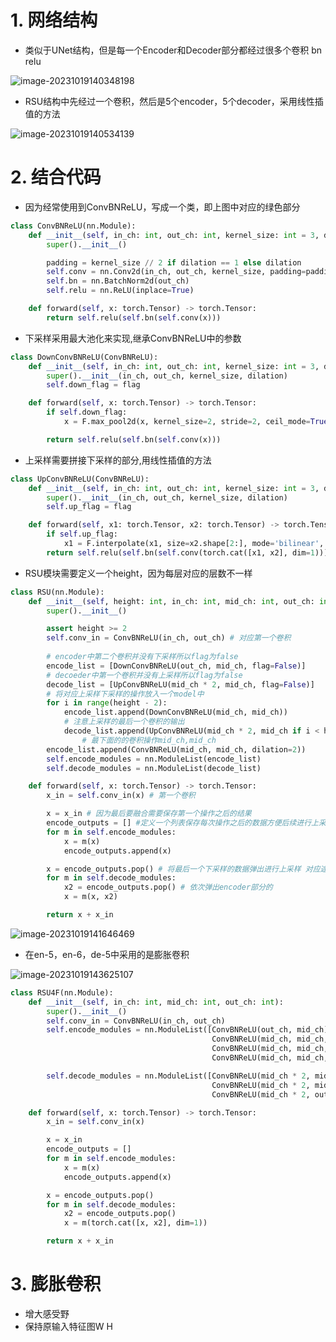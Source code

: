 # 1. 网络结构

- 类似于UNet结构，但是每一个Encoder和Decoder部分都经过很多个卷积 bn relu

![image-20231019140348198](https://pj-typora.oss-cn-shanghai.aliyuncs.com/image-20231019140348198.png)

- RSU结构中先经过一个卷积，然后是5个encoder，5个decoder，采用线性插值的方法

![image-20231019140534139](https://pj-typora.oss-cn-shanghai.aliyuncs.com/image-20231019140534139.png)

# 2. 结合代码

- 因为经常使用到ConvBNReLU，写成一个类，即上图中对应的绿色部分

```python
class ConvBNReLU(nn.Module):
    def __init__(self, in_ch: int, out_ch: int, kernel_size: int = 3, dilation: int = 1):
        super().__init__()

        padding = kernel_size // 2 if dilation == 1 else dilation
        self.conv = nn.Conv2d(in_ch, out_ch, kernel_size, padding=padding, dilation=dilation, bias=False)
        self.bn = nn.BatchNorm2d(out_ch)
        self.relu = nn.ReLU(inplace=True)

    def forward(self, x: torch.Tensor) -> torch.Tensor:
        return self.relu(self.bn(self.conv(x)))
```

- 下采样采用最大池化来实现,继承ConvBNReLU中的参数

```python
class DownConvBNReLU(ConvBNReLU):
    def __init__(self, in_ch: int, out_ch: int, kernel_size: int = 3, dilation: int = 1, flag: bool = True):
        super().__init__(in_ch, out_ch, kernel_size, dilation)
        self.down_flag = flag

    def forward(self, x: torch.Tensor) -> torch.Tensor:
        if self.down_flag:
            x = F.max_pool2d(x, kernel_size=2, stride=2, ceil_mode=True)

        return self.relu(self.bn(self.conv(x)))

```

- 上采样需要拼接下采样的部分,用线性插值的方法

```python
class UpConvBNReLU(ConvBNReLU):
    def __init__(self, in_ch: int, out_ch: int, kernel_size: int = 3, dilation: int = 1, flag: bool = True):
        super().__init__(in_ch, out_ch, kernel_size, dilation)
        self.up_flag = flag

    def forward(self, x1: torch.Tensor, x2: torch.Tensor) -> torch.Tensor:
        if self.up_flag:
            x1 = F.interpolate(x1, size=x2.shape[2:], mode='bilinear', align_corners=False)
        return self.relu(self.bn(self.conv(torch.cat([x1, x2], dim=1))))

```

- RSU模块需要定义一个height，因为每层对应的层数不一样

```python
class RSU(nn.Module):
    def __init__(self, height: int, in_ch: int, mid_ch: int, out_ch: int):
        super().__init__()

        assert height >= 2
        self.conv_in = ConvBNReLU(in_ch, out_ch) # 对应第一个卷积
				
        # encoder中第二个卷积并没有下采样所以flag为false
        encode_list = [DownConvBNReLU(out_ch, mid_ch, flag=False)] 
        # decoeder中第一个卷积并没有上采样所以flag为false
        decode_list = [UpConvBNReLU(mid_ch * 2, mid_ch, flag=False)]
        # 将对应上采样下采样的操作放入一个model中
        for i in range(height - 2):
            encode_list.append(DownConvBNReLU(mid_ch, mid_ch))
            # 注意上采样的最后一个卷积的输出
            decode_list.append(UpConvBNReLU(mid_ch * 2, mid_ch if i < height - 3 else out_ch))
				# 最下面的的卷积操作mid_ch,mid_ch
        encode_list.append(ConvBNReLU(mid_ch, mid_ch, dilation=2))
        self.encode_modules = nn.ModuleList(encode_list) 
        self.decode_modules = nn.ModuleList(decode_list)

    def forward(self, x: torch.Tensor) -> torch.Tensor:
        x_in = self.conv_in(x) # 第一个卷积

        x = x_in # 因为最后要融合需要保存第一个操作之后的结果
        encode_outputs = [] #定义一个列表保存每次操作之后的数据方便后续进行上采样的操作
        for m in self.encode_modules:
            x = m(x)
            encode_outputs.append(x)

        x = encode_outputs.pop() # 将最后一个下采样的数据弹出进行上采样 对应途中最下方卷积操作之后的数据
        for m in self.decode_modules:
            x2 = encode_outputs.pop() # 依次弹出encoder部分的
            x = m(x, x2)

        return x + x_in
```

![image-20231019141646469](https://pj-typora.oss-cn-shanghai.aliyuncs.com/image-20231019141646469.png)

- 在en-5，en-6，de-5中采用的是膨胀卷积

![image-20231019143625107](https://pj-typora.oss-cn-shanghai.aliyuncs.com/image-20231019143625107.png)

```python
class RSU4F(nn.Module):
    def __init__(self, in_ch: int, mid_ch: int, out_ch: int):
        super().__init__()
        self.conv_in = ConvBNReLU(in_ch, out_ch)
        self.encode_modules = nn.ModuleList([ConvBNReLU(out_ch, mid_ch),
                                             ConvBNReLU(mid_ch, mid_ch, dilation=2),
                                             ConvBNReLU(mid_ch, mid_ch, dilation=4),
                                             ConvBNReLU(mid_ch, mid_ch, dilation=8)])

        self.decode_modules = nn.ModuleList([ConvBNReLU(mid_ch * 2, mid_ch, dilation=4),
                                             ConvBNReLU(mid_ch * 2, mid_ch, dilation=2),
                                             ConvBNReLU(mid_ch * 2, out_ch)])

    def forward(self, x: torch.Tensor) -> torch.Tensor:
        x_in = self.conv_in(x)

        x = x_in
        encode_outputs = []
        for m in self.encode_modules:
            x = m(x)
            encode_outputs.append(x)

        x = encode_outputs.pop()
        for m in self.decode_modules:
            x2 = encode_outputs.pop()
            x = m(torch.cat([x, x2], dim=1))

        return x + x_in
```

# 3. 膨胀卷积

- 增大感受野
- 保持原输入特征图W H